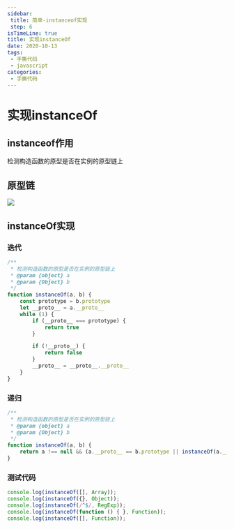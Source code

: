 ```yaml
---
sidebar:
 title: 简单-instanceof实现
 step: 6
isTimeLine: true
title: 实现instanceOf
date: 2020-10-13
tags:
 - 手撕代码
 - javascript
categories:
 - 手撕代码
---
```

# 实现instanceOf

## instanceof作用
检测构造函数的原型是否在实例的原型链上

## 原型链

![](https://img.cdn.sugarat.top/mdImg/MTU4NDM2MzA5ODkyOA==584363098928)

## instanceOf实现

### 迭代

```js
/**
 * 检测构造函数的原型是否在实例的原型链上
 * @param {object} a 
 * @param {Object} b 
 */
function instanceOf(a, b) {
    const prototype = b.prototype
    let __proto__ = a.__proto__
    while (1) {
        if (__proto__ === prototype) {
            return true
        }

        if (!__proto__) {
            return false
        }
        __proto__ = __proto__.__proto__
    }
}
```

### 递归
```js
/**
 * 检测构造函数的原型是否在实例的原型链上
 * @param {object} a 
 * @param {Object} b 
 */
function instanceOf(a, b) {
    return a !== null && (a.__proto__ == b.prototype || instanceOf(a.__proto__, b))
}
```

### 测试代码
```js
console.log(instanceOf([], Array));
console.log(instanceOf({}, Object));
console.log(instanceOf(/^$/, RegExp));
console.log(instanceOf(function () { }, Function));
console.log(instanceOf([], Function));
```

<comment/>
<tongji/>